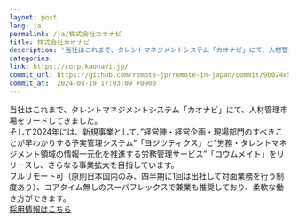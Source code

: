 ```yaml
---
layout: post
lang: ja
permalink: /ja/株式会社カオナビ
title: 株式会社カオナビ
description: '当社はこれまで、タレントマネジメントシステム「カオナビ」にて、人材管理市場をリードしてきました。 そして2024年には、新規事業として、”経営陣・経営企画・現場部門のすべきことが早わかりする予実管理システム”「ヨジツティクス」と”労務・タレントマネジメント領域の情報一元化を推進する労務管理サービス”「ロウムメイト」をリリースし、さらなる事業拡大を目指しています。 フルリモート可（原則日本国内のみ、四半期に1回は出社して対面業務を行う制度あり）、コアタイム無しのスーパフレックスで兼業も推奨しており、柔軟な働き方ができます。 採用情報はこちら'
categories: 
link: https://corp.kaonavi.jp/
commit_url: https://github.com/remote-jp/remote-in-japan/commit/9b024e5a496c3b4259485c25e278b518f8cfcf0a
commit_at:  2024-08-19 17:03:09 +0900
---
```


<p>当社はこれまで、タレントマネジメントシステム「カオナビ」にて、人材管理市場をリードしてきました。<br />そして2024年には、新規事業として、”経営陣・経営企画・現場部門のすべきことが早わかりする予実管理システム”「ヨジツティクス」と”労務・タレントマネジメント領域の情報一元化を推進する労務管理サービス”「ロウムメイト」をリリースし、さらなる事業拡大を目指しています。<br />フルリモート可（原則日本国内のみ、四半期に1回は出社して対面業務を行う制度あり）、コアタイム無しのスーパフレックスで兼業も推奨しており、柔軟な働き方ができます。<br /><a href="https://corp.kaonavi.jp/recruit/recruitment/">採用情報はこちら</a></p>
